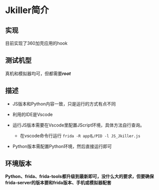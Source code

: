 # Jkiller简介
## 实现  
目前实现了360加壳应用的hook  
## 测试机型  
真机和模拟器均可，但都需要***root***
## 描述  
* JS版本和Python内容一致，只是运行的方式有点不同

* 利用的IDE是Vscode

* 运行JS版本需要在Vscode里配置JScript环境，具体方法自行查询。

  * 在vscode命令行运行 `frida -R app名/PID -l JS_Jkiller.js`

* Python版本需配置Python环境，然后直接运行即可  

## 环境版本  
**Python、frida、frida-tools都升级到最新即可，没什么大的要求，但要确保frida-server的版本要和frida版本、手机或模拟器配套**
